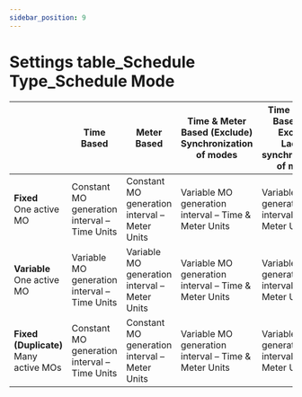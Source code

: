```yaml
---
sidebar_position: 9
---
```


# Settings table_Schedule Type_Schedule Mode

| | Time Based | Meter Based | Time & Meter Based (Exclude) <br/>Synchronization of modes | Time & Meter Based (Not Exclude) <br/>Lack of synchronization of modes |
| --- | --- | --- | --- | --- |
| **Fixed** <br/>One active MO | Constant MO generation interval – Time Units | Constant MO generation interval – Meter Units | Variable MO generation interval – Time & Meter Units | Variable MO generation interval – Time & Meter Units |
| **Variable** <br/>One active MO | Variable MO generation interval – Time Units | Variable MO generation interval – Meter Units| Variable MO generation interval – Time & Meter Units | Variable MO generation interval – Time & Meter Units |
| **Fixed (Duplicate)** <br/>Many active MOs | Constant MO generation interval – Time Units | Constant MO generation interval – Meter Units | Variable MO generation interval – Time & Meter Units | Variable MO generation interval – Time & Meter Units |
